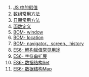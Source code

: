 1. [JS 中的假值][js01]
1. [数组常用方法][js02]
1. [日期常用方法][js03]
1. [函数定义][js04]
1. [BOM- window][bom01]
1. [BOM- location][bom02]
1. [BOM- navigator、screen、history][bom03]
1. [ES6- 解构赋值常见用途][es01]
1. [ES6- 字符串扩展][es02]
1. [ES6- 数据结构Set][es03]
1. [ES6- 数据结构Map][es04]


[js01]: https://fgq233.github.io/md/js/js01
[js02]: https://fgq233.github.io/md/js/array
[js03]: https://fgq233.github.io/md/js/date
[js04]: https://fgq233.github.io/md/js/function
[es04]: https://fgq233.github.io/md/js/es04
[es03]: https://fgq233.github.io/md/js/es03
[es02]: https://fgq233.github.io/md/js/es02
[es01]: https://fgq233.github.io/md/js/es01
[bom01]: https://fgq233.github.io/md/js/bom01
[bom02]: https://fgq233.github.io/md/js/bom02
[bom03]: https://fgq233.github.io/md/js/bom03
 

